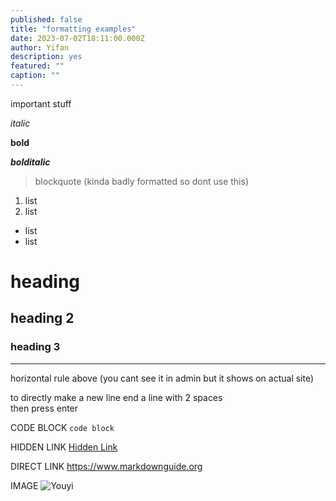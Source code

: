 ```yaml
---
published: false
title: "formatting examples"
date: 2023-07-02T18:11:00.000Z
author: Yifan
description: yes
featured: ""
caption: ""
---
```

important stuff

*italic*

**bold**

***bolditalic***

> blockquote (kinda badly formatted so dont use this)

1. list
2. list

- list
- list

# heading

## heading 2

### heading 3

---
horizontal rule above (you cant see it in admin but it shows on actual site)

to directly make a new line end a line with 2 spaces  
then press enter

CODE BLOCK `code block`

HIDDEN LINK [Hidden Link](https://duckduckgo.com)

DIRECT LINK
<https://www.markdownguide.org>

IMAGE
![Youyi](/images/uploads/youyi.jpg)
